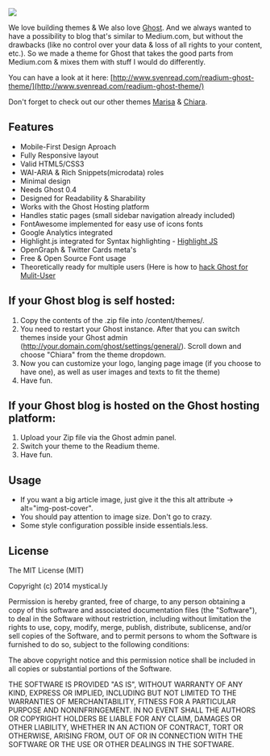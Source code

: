 ![](https://raw.github.com/mystically/readium/master/assets/img/readium-1.png)

We love building themes & We also love [Ghost](https://en.ghost.org). And we always wanted to have a possibility to blog that's similar to Medium.com,
but without the drawbacks (like no control over your data & loss of all rights to your content, etc.). So we made a theme for Ghost
that takes the good parts from Medium.com & mixes them with stuff I would do differently.

You can have a look at it here: [http://www.svenread.com/readium-ghost-theme/](http://www.svenread.com/readium-ghost-theme/)

Don't forget to check out our other themes [Marisa](http://crtv.mk/eOTs) & [Chiara](http://crtv.mk/tSYt).

## Features
- Mobile-First Design Aproach
- Fully Responsive layout
- Valid HTML5/CSS3
- WAI-ARIA & Rich Snippets(microdata) roles
- Minimal design
- Needs Ghost 0.4
- Designed for Readability & Sharability
- Works with the Ghost Hosting platform
- Handles static pages (small sidebar navigation already included)
- FontAwesome implemented for easy use of icons fonts
- Google Analytics integrated
- Highlight.js integrated for Syntax highlighting - [Highlight JS](http://highlightjs.org)
- OpenGraph & Twitter Cards meta's
- Free & Open Source Font usage
- Theoretically ready for multiple users (Here is how to [hack Ghost for Mulit-User](http://lifewiththemacks.com/multi-user-support/)

## If your Ghost blog is self hosted:
1. Copy the contents of the .zip file into /content/themes/.
2. You need to restart your Ghost instance. After that you can switch themes inside your Ghost admin (http://your.domain.com/ghost/settings/general/). Scroll down and choose "Chiara" from the theme dropdown.
3. Now you can customize your logo, langing page image (if you choose to have one), as well as user images and texts to fit the theme)
4. Have fun.

## If your Ghost blog is hosted on the Ghost hosting platform:
1. Upload your Zip file via the Ghost admin panel.
2. Switch your theme to the Readium theme.
3. Have fun.

## Usage
- If you want a big article image, just give it the this alt attribute -> alt="img-post-cover".
- You should pay attention to image size. Don't go to crazy.
- Some style configuration possible inside essentials.less.

## License
The MIT License (MIT)

Copyright (c) 2014 mystical.ly

Permission is hereby granted, free of charge, to any person obtaining a copy
of this software and associated documentation files (the "Software"), to deal
in the Software without restriction, including without limitation the rights
to use, copy, modify, merge, publish, distribute, sublicense, and/or sell
copies of the Software, and to permit persons to whom the Software is
furnished to do so, subject to the following conditions:

The above copyright notice and this permission notice shall be included in
all copies or substantial portions of the Software.

THE SOFTWARE IS PROVIDED "AS IS", WITHOUT WARRANTY OF ANY KIND, EXPRESS OR
IMPLIED, INCLUDING BUT NOT LIMITED TO THE WARRANTIES OF MERCHANTABILITY,
FITNESS FOR A PARTICULAR PURPOSE AND NONINFRINGEMENT. IN NO EVENT SHALL THE
AUTHORS OR COPYRIGHT HOLDERS BE LIABLE FOR ANY CLAIM, DAMAGES OR OTHER
LIABILITY, WHETHER IN AN ACTION OF CONTRACT, TORT OR OTHERWISE, ARISING FROM,
OUT OF OR IN CONNECTION WITH THE SOFTWARE OR THE USE OR OTHER DEALINGS IN
THE SOFTWARE.